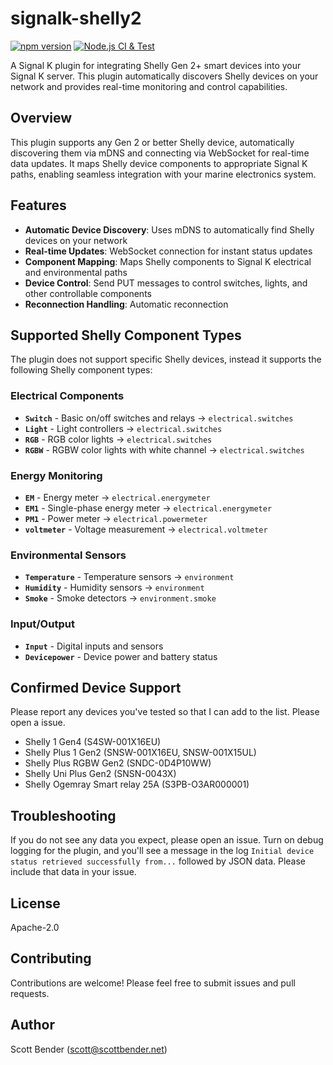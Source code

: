 # signalk-shelly2

[![npm version](https://img.shields.io/npm/v/signalk-shelly2.svg)](https://www.npmjs.com/signalk-shelly2)
[![Node.js CI & Test](https://github.com/sbender9/signalk-shelly2/actions/workflows/test.yml/badge.svg)](https://github.com/sbender9/signalk-shelly2/actions/workflows/test.yml)

A Signal K plugin for integrating Shelly Gen 2+ smart devices into your Signal K server. This plugin automatically discovers Shelly devices on your network and provides real-time monitoring and control capabilities.

## Overview

This plugin supports any Gen 2 or better Shelly device, automatically discovering them via mDNS and connecting via WebSocket for real-time data updates. It maps Shelly device components to appropriate Signal K paths, enabling seamless integration with your marine electronics system.

## Features

- **Automatic Device Discovery**: Uses mDNS to automatically find Shelly devices on your network
- **Real-time Updates**: WebSocket connection for instant status updates
- **Component Mapping**: Maps Shelly components to Signal K electrical and environmental paths
- **Device Control**: Send PUT messages to control switches, lights, and other controllable components
- **Reconnection Handling**: Automatic reconnection

## Supported Shelly Component Types

The plugin does not support specific Shelly devices, instead it supports the following Shelly component types:

### Electrical Components

- **`Switch`** - Basic on/off switches and relays → `electrical.switches`
- **`Light`** - Light controllers → `electrical.switches`
- **`RGB`** - RGB color lights → `electrical.switches`
- **`RGBW`** - RGBW color lights with white channel → `electrical.switches`

### Energy Monitoring

- **`EM`** - Energy meter → `electrical.energymeter`
- **`EM1`** - Single-phase energy meter → `electrical.energymeter`
- **`PM1`** - Power meter → `electrical.powermeter`
- **`voltmeter`** - Voltage measurement → `electrical.voltmeter`

### Environmental Sensors

- **`Temperature`** - Temperature sensors → `environment`
- **`Humidity`** - Humidity sensors → `environment`
- **`Smoke`** - Smoke detectors → `environment.smoke`

### Input/Output

- **`Input`** - Digital inputs and sensors
- **`Devicepower`** - Device power and battery status

## Confirmed Device Support

Please report any devices you've tested so that I can add to the list. Please open a issue.

- Shelly 1 Gen4 (S4SW-001X16EU)
- Shelly Plus 1 Gen2 (SNSW-001X16EU, SNSW-001X15UL)
- Shelly Plus RGBW Gen2 (SNDC-0D4P10WW)
- Shelly Uni Plus Gen2 (SNSN-0043X)
- Shelly Ogemray Smart relay 25A (S3PB-O3AR000001)

## Troubleshooting

If you do not see any data you expect, please open an issue. Turn on debug logging for the plugin, and you'll see a message in the log `Initial device status retrieved successfully from...` followed by JSON data. Please include that data in your issue.

## License

Apache-2.0

## Contributing

Contributions are welcome! Please feel free to submit issues and pull requests.

## Author

Scott Bender (scott@scottbender.net)
